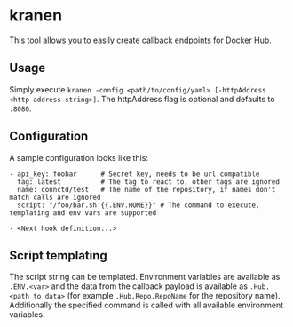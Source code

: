 # kranen

This tool allows you to easily create callback endpoints for Docker Hub.

## Usage

Simply execute `kranen -config <path/to/config/yaml> [-httpAddress <http address string>]`.
The httpAddress flag is optional and defaults to `:8080`.

## Configuration

A sample configuration looks like this:

```
- api_key: foobar      # Secret key, needs to be url compatible
  tag: latest          # The tag to react to, other tags are ignored
  name: connctd/test   # The name of the repository, if names don't match calls are ignored
  script: "/foo/bar.sh {{.ENV.HOME}}" # The command to execute, templating and env vars are supported

- <Next hook definition...>
```

## Script templating

The script string can be templated. Environment variables are available as `.ENV.<var>` and the data from
the callback payload is available as `.Hub.<path to data>` (for example `.Hub.Repo.RepoName` for the repository name).
Additionally the specified command is called with all available environment variables.
